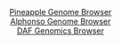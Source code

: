 <div id="Pineapple_Genome_Browser" align="center">
  <a href="https://ink-blot.github.io/?sessionURL=blob:zZJda9swFIb_i6BlA8eW7NiODWG4adKkLe2I66RJKUZ2ZEerLbmS4jQN.e_TysZuVmguNgZCH4cjnfe8evagJUJSzkAIbBO5JkLAAHLNtzGum4rc4JpIEBa4ksQAghREEJYTEO5BgaXCyfRa31wr1cjQsqhqOjVmJTelY.Iav3KGt9LMeW0NeFXhjAusuJDWmcAtt2jZdrYkw01j6tqO6VorrLCFq2bNmeRWQ1iZbvV76a9QWhLGa5LWm0rRNwGp1qM1rswCf4nmcZTnRMorspus.tHVJJo5w2R54Q2Wye14nnjz05iWDKuNIP1ikbi0GNYn9mhWjp9u9NrOLvXc3XmXT_Pn6MQ5Px2.NFQQ2Uc.6nVtH8KutoeyFXn5nzrXgx7ZfdaMBue3XjN6iUaBmCy9u2wwr2GM4OKPfbvgYICK5xtNA8jXwg8RNBzoGa7tdX5sUc.AMNDuCE5B.PBoACVw_qTTH_ZA7RrNDJDkefOGjwG4WBEBwk4AoY.CwHa7fhcGAToYe7AR1d.zdpRMAx_akW17aUErpYFepZI10sSMmW1emOXrkV6e2Y5d3zX82Y8n99MhUws0nqHe_VdZvuOlAXTpt._TjX5E0T.h7iNCTJUdi9q4ezndxE7ce8380qtaHFwUiZ2ob8v8XXuOs6bgosZK5.uIPv6krcWCYqZ0oKWSZrSiajfXLvItCJHtaGhBziuuKQSizD5BAxrIhZ9_w.kcHg_fAQ--">Pineapple Genome Browser</a>
</div>
<div id="Alphonso_Genome_Browser" align="center">
  <a href="https://ink-blot.github.io/?sessionURL=blob:zZRda9swFIb_i6BlA8eW7cSJDWW4abokLRtNlqYfFHNiy44WW1IlxU4T8t.nlI3ddNBcbAyMkA6S_Z5HD96hmkhFOUMR8my3Y7suspBa8mYKlSjJF6iIQlEOpSIWkiQnkrCUoGiHclAaZpNrc3KptVCR41AtWhWwgtvKt6GCLWfQKDvlldPnZQkLLkFzqZxzCTV3aFG3GrIAIWzzbd_uOBlocKAUS84UdwRhRdKY9yW_SklBGK9IUq1LTV8DJCaPyZjZOXyK59M4TYlSV.RllJ3FV6P41h_MHj4H_YfZ1.F8FsxPp7RgoNeSnHEF_ni8WQ2luNncwnByP2WruBk2pH3iX5wONoJKos7crttre0EnDA0YyjKy.Z96Ng89tu_zu.Gw19_CBVz2T7xL.b1rRuxOrwXTJH6j9wBjtLdQydO1cQGlS9mNXGz5OLA6XtA6TN2ehfGBkOQURY9PFtIS0pXZ_rhD.kUYY5Aiz.tXeSzEZUYkilohxl03DL1Ou9vGYejurR1ay_Lv4b2cTcIu9mLPC5KcltronCWKCWUDY3ad5naxPZJn78Q7F9uLbyytxtkNHpnlLR0MmmdssHoqKP5A1EImwOtFmnbfk.uf.PeeILZeHCsdWc4Nl8mdqgc3cTDajkCSu_tV2czG5G1Ah__QcXByLivQZr.pmOVP62qQFJg2hZoquqAl1S9zw5E3KHI938iLUl5yYyOSxeIDtrDldvDH35L6.6f9Dw--">Alphonso Genome Browser</a>
</div>


<div id="DAF_Genomics_Browser" align="center">
  <a href="https://ink-blot.github.io/?sessionURL=blob:tZFra9swFIb_iyD95JvkuyEMr5etSdexBCcspQTVlmMxyXIkuUka8t8n3JbBRhmDDiQhcS7vq_McwSORiooWZAA5MHQgBBZQjdjNMe8YucWcKJDVmCliAUlqIklbEpAdQY2VxsXsxlQ2Wncqc90K1_aGtILTUjnKd3BnK9HrhphUGzmY4yfR4p1ySsFNssYuZl0jWiVcXJZEKdtzO9Ju1jtsjtfYemhJ1rxnmg6qa2PCGKucGhu3tK3I_i9G_oOyWfRDvpznQ_2UHK6rcT69zhf.ZbH6FJ2viq.fl0W0PJvTTYt1L8l4si3CJYPnI3RVClZc3BR1vefb7fT2aSFG_sXZ5b6jkqgxjGESoCj0EnCyABNlbyCAspEwg4EVo8RCQWC_XP0wMlOQgoLs7t4CWuLyh0m_OwJ96AwqoMi2H6hZQMiKSJDZqefFME1RGMSBl6bwZB1BL9k7s7wqZmnsoRyhyHnA3OjXlA0DNEJ_Bt8L5G.dzf5XUHELk34_RQ_fD8UIfUxWX5IJnVSLb7PH9C1QFnjzY7WQHGsTen6.YMHM6HHS6l9c_NP96Sc-">DAF Genomics Browser</a>
</div>
